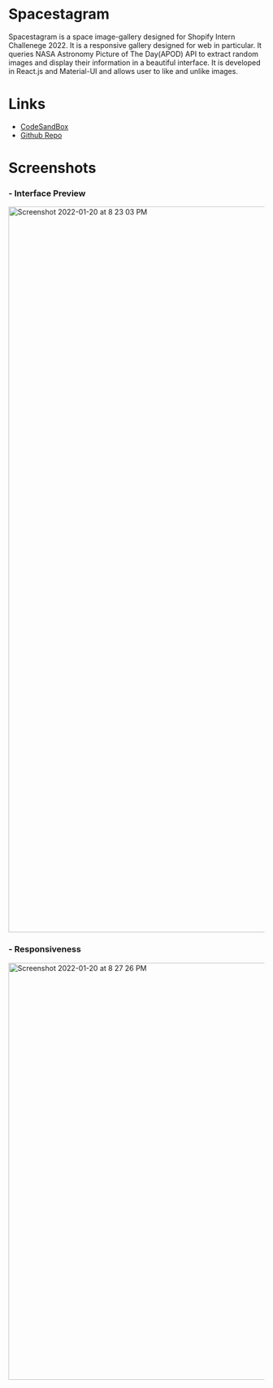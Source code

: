 # Spacestagram

Spacestagram is a space image-gallery designed for Shopify Intern Challenege 2022. It is a responsive gallery designed for web in particular. It queries NASA Astronomy Picture of The Day(APOD) API to extract random images and display their information in a beautiful interface. It is developed in React.js and Material-UI and allows user to like and unlike images.

# Links

- [CodeSandBox](http://codesandbox.io/s/spacestagram-shopify-ltyp2 "CodeSandBox")
- [Github Repo](https://github.com/Rishabhk06/spacestagram "Github Repo")

# Screenshots

### - Interface Preview

<img width="1429" alt="Screenshot 2022-01-20 at 8 23 03 PM" src="https://user-images.githubusercontent.com/76654144/150362889-22b14d4f-f8af-407a-a355-363901af92b9.png">

### - Responsiveness

<img width="821" alt="Screenshot 2022-01-20 at 8 27 26 PM" src="https://user-images.githubusercontent.com/76654144/150363419-71e5e95e-e28c-4622-8610-eb529561b797.png">
